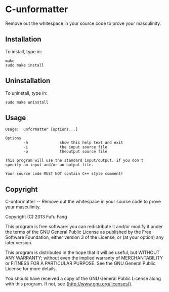 C-unformatter
=============

Remove out the whitespace in your source code to prove your masculinity.

Installation
------------
To install, type in:

    make
    sudo make install

Uninstallation
--------------
To uninstall, type in:

    sudo make uninstall

Usage
-----

    Usage:  unformatter [options...]

    Options
            -h              show this help text and exit
            -i              the input source file
            -o              theoutput source file

    This program will use the standard input/output, if you don't
    specify an input and/or an output file.

    Your source code MUST NOT contain C++ style comment!

Copyright
---------
C-unformatter -- Remove out the whitespace in your source code to prove
your masculinity.

Copyright (C) 2013  Fufu Fang

This program is free software: you can redistribute it and/or modify
it under the terms of the GNU General Public License as published by
the Free Software Foundation, either version 3 of the License, or
(at your option) any later version.

This program is distributed in the hope that it will be useful,
but WITHOUT ANY WARRANTY; without even the implied warranty of
MERCHANTABILITY or FITNESS FOR A PARTICULAR PURPOSE.  See the
GNU General Public License for more details.

You should have received a copy of the GNU General Public License
along with this program.  If not, see {http://www.gnu.org/licenses/}.
